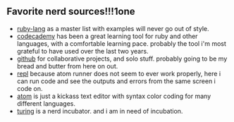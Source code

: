 ## Favorite nerd sources!!!1one

  * [ruby-lang](https://www.ruby-lang.org/en/) as a master list with examples will never go out of style.
  * [codecademy](https://www.codecademy.com/) has been a great learning tool for ruby and other languages, with a comfortable learning pace. probably the tool i'm most grateful to have used over the last two years.
  * [github](https://github.com/) for collaborative projects, and solo stuff. probably going to be my bread and butter from here on out.
  * [repl](repl.it) because atom runner does not seem to ever work properly, here i can run code and see the outputs and errors from the same screen i code on.
  * [atom](atom.io) is just a kickass text editor with syntax color coding for many different languages.
  * [turing](turing.io) is a nerd incubator. and i am in need of incubation.

